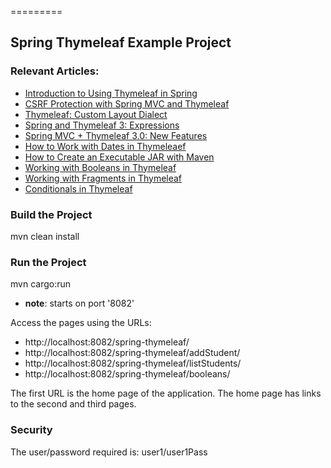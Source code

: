 =========

## Spring Thymeleaf Example Project

### Relevant Articles: 
- [Introduction to Using Thymeleaf in Spring](http://www.baeldung.com/thymeleaf-in-spring-mvc)
- [CSRF Protection with Spring MVC and Thymeleaf](http://www.baeldung.com/csrf-thymeleaf-with-spring-security)
- [Thymeleaf: Custom Layout Dialect](http://www.baeldung.com/thymeleaf-spring-layouts)
- [Spring and Thymeleaf 3: Expressions](http://www.baeldung.com/spring-thymeleaf-3-expressions)
- [Spring MVC + Thymeleaf 3.0: New Features](http://www.baeldung.com/spring-thymeleaf-3)
- [How to Work with Dates in Thymeleaef](http://www.baeldung.com/dates-in-thymeleaf)
- [How to Create an Executable JAR with Maven](http://www.baeldung.com/executable-jar-with-maven)
- [Working with Booleans in Thymeleaf](http://www.baeldung.com/working-with-booleans-in-thymeleaf)
- [Working with Fragments in Thymeleaf](http://www.baeldung.com/spring-thymeleaf-fragments)
- [Conditionals in Thymeleaf](http://www.baeldung.com/spring-thymeleaf-conditionals)

### Build the Project

mvn clean install


### Run the Project
mvn cargo:run
- **note**: starts on port '8082'

Access the pages using the URLs:

 - http://localhost:8082/spring-thymeleaf/
 - http://localhost:8082/spring-thymeleaf/addStudent/
 - http://localhost:8082/spring-thymeleaf/listStudents/
 - http://localhost:8082/spring-thymeleaf/booleans/

The first URL is the home page of the application. The home page has links to the second and third pages.

### Security
The user/password required is: user1/user1Pass
